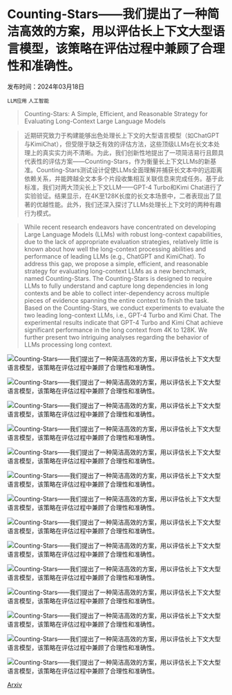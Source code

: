 # Counting-Stars——我们提出了一种简洁高效的方案，用以评估长上下文大型语言模型，该策略在评估过程中兼顾了合理性和准确性。

发布时间：2024年03月18日

`LLM应用` `人工智能`

> Counting-Stars: A Simple, Efficient, and Reasonable Strategy for Evaluating Long-Context Large Language Models

> 近期研究致力于构建能够出色处理长上下文的大型语言模型（如ChatGPT与KimiChat），但受限于缺乏有效的评估方法，这些顶级LLMs在长文本处理上的真实实力尚不清晰。为此，我们创新性地提出了一项简洁易行且颇具代表性的评估方案——Counting-Stars，作为衡量长上下文LLMs的新基准。Counting-Stars测试设计促使LLMs全面理解并捕获长文本中的远距离依赖关系，并能跨越全文本多个片段收集相互关联信息来完成任务。基于此标准，我们对两大顶尖长上下文LLM——GPT-4 Turbo和Kimi Chat进行了实验验证。结果显示，在4K至128K长度的长文本场景中，二者表现出了显著的优越性能。此外，我们还深入探讨了LLMs处理长上下文时的两种有趣行为模式。

> While recent research endeavors have concentrated on developing Large Language Models (LLMs) with robust long-context capabilities, due to the lack of appropriate evaluation strategies, relatively little is known about how well the long-context processing abilities and performance of leading LLMs (e.g., ChatGPT and KimiChat). To address this gap, we propose a simple, efficient, and reasonable strategy for evaluating long-context LLMs as a new benchmark, named Counting-Stars. The Counting-Stars is designed to require LLMs to fully understand and capture long dependencies in long contexts and be able to collect inter-dependency across multiple pieces of evidence spanning the entire context to finish the task. Based on the Counting-Stars, we conduct experiments to evaluate the two leading long-context LLMs, i.e., GPT-4 Turbo and Kimi Chat. The experimental results indicate that GPT-4 Turbo and Kimi Chat achieve significant performance in the long context from 4K to 128K. We further present two intriguing analyses regarding the behavior of LLMs processing long context.

![Counting-Stars——我们提出了一种简洁高效的方案，用以评估长上下文大型语言模型，该策略在评估过程中兼顾了合理性和准确性。](../../../paper_images/2403.11802/x1.png)

![Counting-Stars——我们提出了一种简洁高效的方案，用以评估长上下文大型语言模型，该策略在评估过程中兼顾了合理性和准确性。](../../../paper_images/2403.11802/x2.png)

![Counting-Stars——我们提出了一种简洁高效的方案，用以评估长上下文大型语言模型，该策略在评估过程中兼顾了合理性和准确性。](../../../paper_images/2403.11802/x3.png)

![Counting-Stars——我们提出了一种简洁高效的方案，用以评估长上下文大型语言模型，该策略在评估过程中兼顾了合理性和准确性。](../../../paper_images/2403.11802/x4.png)

![Counting-Stars——我们提出了一种简洁高效的方案，用以评估长上下文大型语言模型，该策略在评估过程中兼顾了合理性和准确性。](../../../paper_images/2403.11802/x5.png)

![Counting-Stars——我们提出了一种简洁高效的方案，用以评估长上下文大型语言模型，该策略在评估过程中兼顾了合理性和准确性。](../../../paper_images/2403.11802/x6.png)

![Counting-Stars——我们提出了一种简洁高效的方案，用以评估长上下文大型语言模型，该策略在评估过程中兼顾了合理性和准确性。](../../../paper_images/2403.11802/x7.png)

![Counting-Stars——我们提出了一种简洁高效的方案，用以评估长上下文大型语言模型，该策略在评估过程中兼顾了合理性和准确性。](../../../paper_images/2403.11802/x8.png)

![Counting-Stars——我们提出了一种简洁高效的方案，用以评估长上下文大型语言模型，该策略在评估过程中兼顾了合理性和准确性。](../../../paper_images/2403.11802/x9.png)

![Counting-Stars——我们提出了一种简洁高效的方案，用以评估长上下文大型语言模型，该策略在评估过程中兼顾了合理性和准确性。](../../../paper_images/2403.11802/x10.png)

![Counting-Stars——我们提出了一种简洁高效的方案，用以评估长上下文大型语言模型，该策略在评估过程中兼顾了合理性和准确性。](../../../paper_images/2403.11802/x11.png)

![Counting-Stars——我们提出了一种简洁高效的方案，用以评估长上下文大型语言模型，该策略在评估过程中兼顾了合理性和准确性。](../../../paper_images/2403.11802/x12.png)

![Counting-Stars——我们提出了一种简洁高效的方案，用以评估长上下文大型语言模型，该策略在评估过程中兼顾了合理性和准确性。](../../../paper_images/2403.11802/x13.png)

![Counting-Stars——我们提出了一种简洁高效的方案，用以评估长上下文大型语言模型，该策略在评估过程中兼顾了合理性和准确性。](../../../paper_images/2403.11802/x14.png)

[Arxiv](https://arxiv.org/abs/2403.11802)